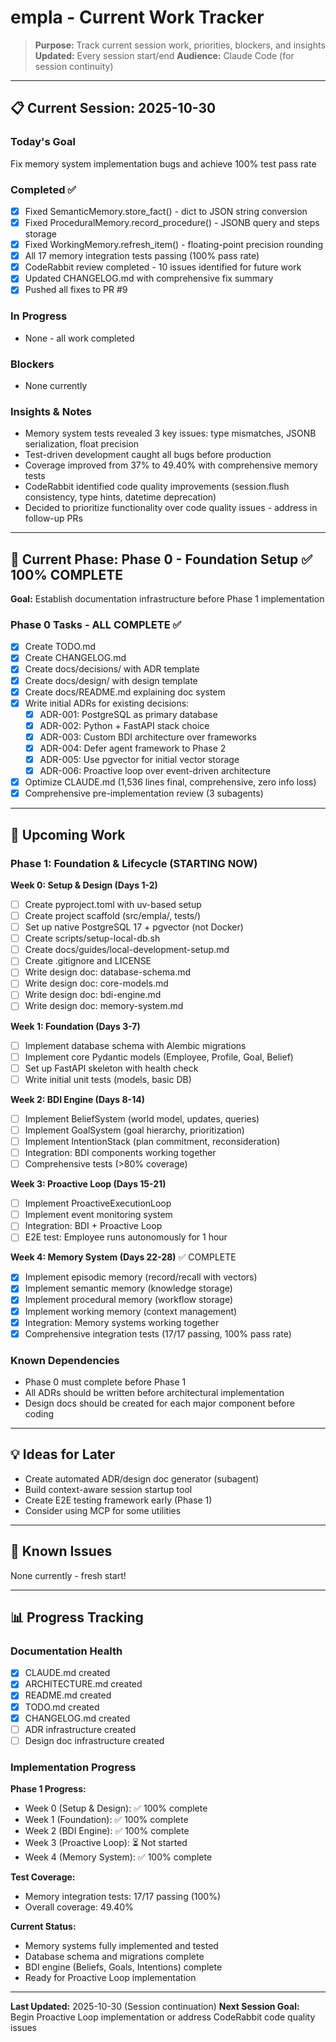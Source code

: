# empla - Current Work Tracker

> **Purpose:** Track current session work, priorities, blockers, and insights
> **Updated:** Every session start/end
> **Audience:** Claude Code (for session continuity)

---

## 📋 Current Session: 2025-10-30

### Today's Goal
Fix memory system implementation bugs and achieve 100% test pass rate

### Completed ✅
- [x] Fixed SemanticMemory.store_fact() - dict to JSON string conversion
- [x] Fixed ProceduralMemory.record_procedure() - JSONB query and steps storage
- [x] Fixed WorkingMemory.refresh_item() - floating-point precision rounding
- [x] All 17 memory integration tests passing (100% pass rate)
- [x] CodeRabbit review completed - 10 issues identified for future work
- [x] Updated CHANGELOG.md with comprehensive fix summary
- [x] Pushed all fixes to PR #9

### In Progress
- None - all work completed

### Blockers
- None currently

### Insights & Notes
- Memory system tests revealed 3 key issues: type mismatches, JSONB serialization, float precision
- Test-driven development caught all bugs before production
- Coverage improved from 37% to 49.40% with comprehensive memory tests
- CodeRabbit identified code quality improvements (session.flush consistency, type hints, datetime deprecation)
- Decided to prioritize functionality over code quality issues - address in follow-up PRs

---

## 🎯 Current Phase: Phase 0 - Foundation Setup ✅ 100% COMPLETE

**Goal:** Establish documentation infrastructure before Phase 1 implementation

### Phase 0 Tasks - ALL COMPLETE ✅
- [x] Create TODO.md
- [x] Create CHANGELOG.md
- [x] Create docs/decisions/ with ADR template
- [x] Create docs/design/ with design template
- [x] Create docs/README.md explaining doc system
- [x] Write initial ADRs for existing decisions:
  - [x] ADR-001: PostgreSQL as primary database
  - [x] ADR-002: Python + FastAPI stack choice
  - [x] ADR-003: Custom BDI architecture over frameworks
  - [x] ADR-004: Defer agent framework to Phase 2
  - [x] ADR-005: Use pgvector for initial vector storage
  - [x] ADR-006: Proactive loop over event-driven architecture
- [x] Optimize CLAUDE.md (1,536 lines final, comprehensive, zero info loss)
- [x] Comprehensive pre-implementation review (3 subagents)

---

## 📅 Upcoming Work

### Phase 1: Foundation & Lifecycle (STARTING NOW)

**Week 0: Setup & Design (Days 1-2)**
- [ ] Create pyproject.toml with uv-based setup
- [ ] Create project scaffold (src/empla/, tests/)
- [ ] Set up native PostgreSQL 17 + pgvector (not Docker)
- [ ] Create scripts/setup-local-db.sh
- [ ] Create docs/guides/local-development-setup.md
- [ ] Create .gitignore and LICENSE
- [ ] Write design doc: database-schema.md
- [ ] Write design doc: core-models.md
- [ ] Write design doc: bdi-engine.md
- [ ] Write design doc: memory-system.md

**Week 1: Foundation (Days 3-7)**
- [ ] Implement database schema with Alembic migrations
- [ ] Implement core Pydantic models (Employee, Profile, Goal, Belief)
- [ ] Set up FastAPI skeleton with health check
- [ ] Write initial unit tests (models, basic DB)

**Week 2: BDI Engine (Days 8-14)**
- [ ] Implement BeliefSystem (world model, updates, queries)
- [ ] Implement GoalSystem (goal hierarchy, prioritization)
- [ ] Implement IntentionStack (plan commitment, reconsideration)
- [ ] Integration: BDI components working together
- [ ] Comprehensive tests (>80% coverage)

**Week 3: Proactive Loop (Days 15-21)**
- [ ] Implement ProactiveExecutionLoop
- [ ] Implement event monitoring system
- [ ] Integration: BDI + Proactive Loop
- [ ] E2E test: Employee runs autonomously for 1 hour

**Week 4: Memory System (Days 22-28)** ✅ COMPLETE
- [x] Implement episodic memory (record/recall with vectors)
- [x] Implement semantic memory (knowledge storage)
- [x] Implement procedural memory (workflow storage)
- [x] Implement working memory (context management)
- [x] Integration: Memory systems working together
- [x] Comprehensive integration tests (17/17 passing, 100% pass rate)

### Known Dependencies
- Phase 0 must complete before Phase 1
- All ADRs should be written before architectural implementation
- Design docs should be created for each major component before coding

---

## 💡 Ideas for Later

- Create automated ADR/design doc generator (subagent)
- Build context-aware session startup tool
- Create E2E testing framework early (Phase 1)
- Consider using MCP for some utilities

---

## 🚧 Known Issues

None currently - fresh start!

---

## 📊 Progress Tracking

### Documentation Health
- [x] CLAUDE.md created
- [x] ARCHITECTURE.md created
- [x] README.md created
- [x] TODO.md created
- [x] CHANGELOG.md created
- [ ] ADR infrastructure created
- [ ] Design doc infrastructure created

### Implementation Progress
**Phase 1 Progress:**
- Week 0 (Setup & Design): ✅ 100% complete
- Week 1 (Foundation): ✅ 100% complete
- Week 2 (BDI Engine): ✅ 100% complete
- Week 3 (Proactive Loop): ⏳ Not started
- Week 4 (Memory System): ✅ 100% complete

**Test Coverage:**
- Memory integration tests: 17/17 passing (100%)
- Overall coverage: 49.40%

**Current Status:**
- Memory systems fully implemented and tested
- Database schema and migrations complete
- BDI engine (Beliefs, Goals, Intentions) complete
- Ready for Proactive Loop implementation

---

**Last Updated:** 2025-10-30 (Session continuation)
**Next Session Goal:** Begin Proactive Loop implementation or address CodeRabbit code quality issues
